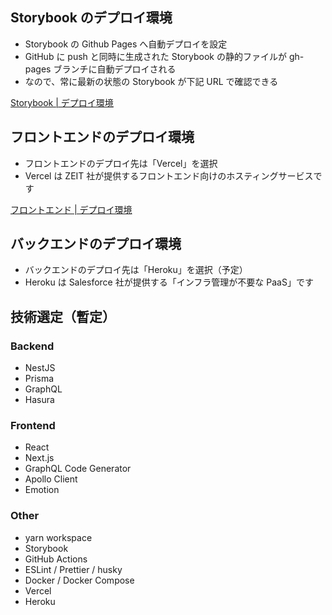 ## Storybook のデプロイ環境

- Storybook の Github Pages へ自動デプロイを設定
- GitHub に push と同時に生成された Storybook の静的ファイルが gh-pages ブランチに自動デプロイされる
- なので、常に最新の状態の Storybook が下記 URL で確認できる

[Storybook | デプロイ環境](https://kimuniiii.github.io/Personal-Development/?path=/story/common-button--basic)

## フロントエンドのデプロイ環境

- フロントエンドのデプロイ先は「Vercel」を選択
- Vercel は ZEIT 社が提供するフロントエンド向けのホスティングサービスです

[フロントエンド | デプロイ環境](https://personal-development-client-kzbe79r2h-kimuniiii.vercel.app/top)

## バックエンドのデプロイ環境

- バックエンドのデプロイ先は「Heroku」を選択（予定）
- Heroku は Salesforce 社が提供する「インフラ管理が不要な PaaS」です

## 技術選定（暫定）

### Backend

- NestJS
- Prisma
- GraphQL
- Hasura

### Frontend

- React
- Next.js
- GraphQL Code Generator
- Apollo Client
- Emotion

### Other

- yarn workspace
- Storybook
- GitHub Actions
- ESLint / Prettier / husky
- Docker / Docker Compose
- Vercel
- Heroku

